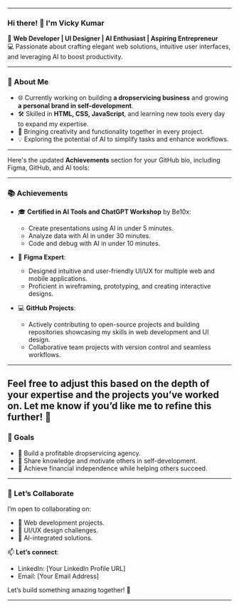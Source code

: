 <!--- 👋 Hi, I’m @vickymishra310
- 👀 I’m interested in ...
- 🌱 I’m currently learning ...
- 💞️ I’m looking to collaborate on ...
- 📫 How to reach me ...
- 😄 Pronouns: ...
- ⚡ Fun fact: ... --->

<!---
vickymishra310/vickymishra310 is a ✨ special ✨ repository because its `README.md` (this file) appears on your GitHub profile.
You can click the Preview link to take a look at your changes.
--->


---

### Hi there! 👋 I'm **Vicky Kumar**  

🚀 **Web Developer | UI Designer | AI Enthusiast | Aspiring Entrepreneur**  
💻 Passionate about crafting elegant web solutions, intuitive user interfaces, and leveraging AI to boost productivity.  

---

### 🌟 About Me  
- 🌐 Currently working on building **a dropservicing business** and growing **a personal brand in self-development**.  
- 🛠️ Skilled in **HTML, CSS, JavaScript**, and learning new tools every day to expand my expertise.  
- 🎨 Bringing creativity and functionality together in every project.  
- 💡 Exploring the potential of AI to simplify tasks and enhance workflows.  

---

Here's the updated **Achievements** section for your GitHub bio, including Figma, GitHub, and AI tools:  

---

### 📚 Achievements  
- 🎓 **Certified in AI Tools and ChatGPT Workshop** by Be10x:  
  - Create presentations using AI in under 5 minutes.  
  - Analyze data with AI in under 30 minutes.  
  - Code and debug with AI in under 10 minutes.  

- 🎨 **Figma Expert**:  
  - Designed intuitive and user-friendly UI/UX for multiple web and mobile applications.  
  - Proficient in wireframing, prototyping, and creating interactive designs.  

- 💻 **GitHub Projects**:  
  - Actively contributing to open-source projects and building repositories showcasing my skills in web development and UI design.  
  - Collaborative team projects with version control and seamless workflows.  

---

Feel free to adjust this based on the depth of your expertise and the projects you’ve worked on. Let me know if you’d like me to refine this further! 🚀
---

### 🚀 Goals  
- 🌟 Build a profitable dropservicing agency.  
- 🧠 Share knowledge and motivate others in self-development.  
- 💼 Achieve financial independence while helping others succeed.  

---

### 🤝 Let’s Collaborate  
I’m open to collaborating on:  
- 🌟 Web development projects.  
- 🧩 UI/UX design challenges.  
- 🤖 AI-integrated solutions.  

📫 **Let’s connect**:  
- LinkedIn: [Your LinkedIn Profile URL]  
- Email: [Your Email Address]  

Let’s build something amazing together! 🌟  

---
